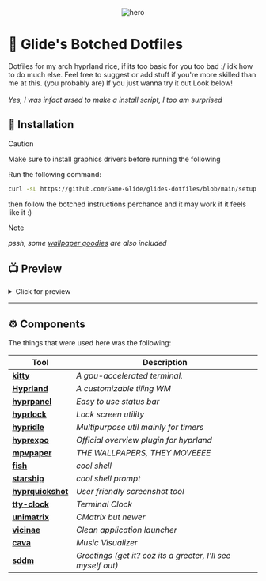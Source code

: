 <div align="center">
    <img src="./.github/other/hero.png" alt="hero" />
    <h1 align="left">🔮 Glide's Botched Dotfiles </h1>
    <p align="left">
        Dotfiles for my arch hyprland rice, if its too basic for you
        too bad :/ idk how to do much else. Feel free to suggest or add stuff
        if you're more skilled than me at this. (you probably are)
        If you just wanna try it out Look below!
        <br/>
        <br/>
        <em>Yes, I was infact arsed to make a install script, I too am surprised</em>
    </p>

</div>

## 🚀 Installation

> [!CAUTION]
> Make sure to install graphics drivers before running
> the following

Run the following command:

```bash
curl -sL https://github.com/Game-Glide/glides-dotfiles/blob/main/setup.bash | bash
```

then follow the botched instructions perchance and it may work if it feels
like it :)

> [!NOTE]
> _pssh, some [wallpaper goodies](./wallpapers/) are also included_

## 📺 Preview

<details>
<summary> Click for preview </summary>

| Component   | Preview                                         |
| ----------- | ----------------------------------------------- |
| Desktop     | ![preview_1](./.github/previews/img_2.png)      |
| Terminal    | ![preview_2](./.github/previews/img_3.png)      |
| Lock Screen | ![preview_3](./.github/previews/lockscreen.png) |

</details>

---

## ⚙️ Components

The things that were used here was the following:

| Tool                                                                          | Description                                                  |
| ----------------------------------------------------------------------------- | ------------------------------------------------------------ |
| **[kitty](https://sw.kovidgoyal.net/kitty/#)**                                | _A gpu-accelerated terminal._                                |
| **[Hyprland](https://hypr.land/)**                                            | _A customizable tiling WM_                                   |
| **[hyprpanel](https://hyprpanel.com/)**                                       | _Easy to use status bar_                                     |
| **[hyprlock](https://github.com/hyprwm/hyprlock)**                            | _Lock screen utility_                                        |
| **[hypridle](https://github.com/hyprwm/hypridle)**                            | _Multipurpose util mainly for timers_                        |
| **[hyprexpo](https://github.com/hyprwm/hyprland-plugins/tree/main/hyprexpo)** | _Official overview plugin for hyprland_                      |
| **[mpvpaper](https://github.com/GhostNaN/mpvpaper)**                          | _THE WALLPAPERS, THEY MOVEEEE_                               |
| **[fish](https://fishshell.com/)**                                            | _cool shell_                                                 |
| **[starship](https://starship.rs/)**                                          | _cool shell prompt_                                          |
| **[hyprquickshot](https://github.com/JamDon2/hyprquickshot)**                 | _User friendly screenshot tool_                              |
| **[tty-clock](https://github.com/xorg62/tty-clock)**                          | _Terminal Clock_                                             |
| **[unimatrix](https://github.com/will8211/unimatrix)**                        | _CMatrix but newer_                                          |
| **[vicinae](https://docs.vicinae.com/)**                                      | _Clean application launcher_                                 |
| **[cava](https://github.com/karlstav/cava)**                                  | _Music Visualizer_                                           |
| **[sddm](https://github.com/sddm/sddm)**                                      | _Greetings (get it? coz its a greeter, I'll see myself out)_ |
